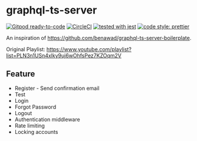 # graphql-ts-server
[![Gitpod ready-to-code](https://img.shields.io/badge/Gitpod-ready--to--code-blue?logo=gitpod)](https://gitpod.io/#https://github.com/gengjiawen/graphql-ts-server)
[![CircleCI](https://circleci.com/gh/gengjiawen/graphql-ts-server.svg?style=svg)](https://circleci.com/gh/gengjiawen/graphql-ts-server)
[![tested with jest](https://img.shields.io/badge/tested_with-jest-99424f.svg)](https://github.com/facebook/jest)
[![code style: prettier](https://img.shields.io/badge/code_style-prettier-ff69b4.svg?style=flat-square)](https://github.com/prettier/prettier)

An inspiration of https://github.com/benawad/graphql-ts-server-boilerplate.

Original Playlist: https://www.youtube.com/playlist?list=PLN3n1USn4xlky9uj6wOhfsPez7KZOqm2V

## Feature
* Register - Send confirmation email
* Test
* Login
* Forgot Password
* Logout  
* Authentication middleware
* Rate limiting
* Locking accounts
